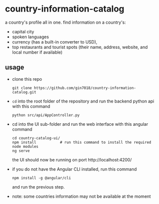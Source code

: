 # country-information-catalog

a country's profile all in one. find information on a country's:
- capital city
- spoken languages
- currency (has a built-in converter to USD), 
- top restaurants and tourist spots (their name, address, website, and local number if available)

## usage

- clone this repo 

    `git clone https://github.com/gin7018/country-information-catalog.git`


- `cd` into the root folder of the repository and run the backend python api with this command
    
    `python src/api/AppController.py`


- cd into the UI sub-folder and run the web interface with this angular command
    
    ```
    cd country-catalog-ui/
    npm install           # run this command to install the required node modules
    ng serve
    ``` 
    the UI should now be running on port http://localhost:4200/


- if you do not have the Angular CLI installed, run this command 
    ```
    npm install -g @angular/cli
    ``` 
    and run the previous step.


- note: some countries information may not be available at the moment


